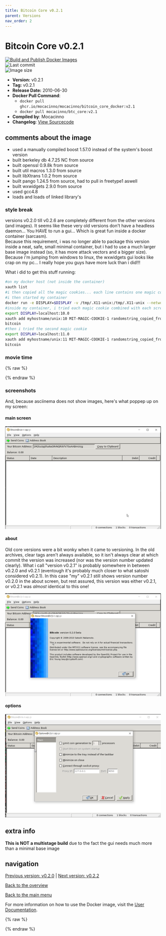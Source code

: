 ```yaml
---
title: Bitcoin Core v0.2.1
parent: Versions
nav_order: 2
---
```


# Bitcoin Core v0.2.1

[![Build and Publish Docker Images](https://github.com/mocacinno/bitcoin_core_docker/actions/workflows/build-and-publish.yml/badge.svg?branch=v2.1)](https://github.com/mocacinno/bitcoin_core_docker/actions/workflows/build-and-publish.yml)  
![Last commit](https://badgen.net/github/last-commit/mocacinno/bitcoin_core_docker/v2.1)  
![Image size](https://badgen.net/docker/size/mocacinno/btc_core/v2.1?color=green)  

- **Version:** v0.2.1
- **Tag:** v0.2.1
- **Release Date:** 2010-06-30
- **Docker Pull Command**:
  - `docker pull ghcr.io/mocacinno/mocacinno/bitcoin_core_docker:v2.1`
  - `docker pull mocacinno/btc_core:v2.1`
- **Compiled by**: Mocacinno
- **Changelog**: [View Sourcecode](https://github.com/bitcoin/bitcoin/tree/v0.2.1)

## comments about the image

- used a manually compiled boost 1.57.0 instead of the system's boost version
- built berkeley db 4.7.25 NC from source
- built openssl 0.9.8k from source
- built util macros 1.3.0 from source
- built libXtrans 1.0.2 from source
- built pango 1.24.5 from source, had to pull in freetype1 aswell
- built wxwidgets 2.9.0 from source
- used gcc4.8
- loads and loads of linked library's

### style break

versions v0.2.0 till v0.2.6 are completely different from the other versions (and images).
It seems like these very old versions don't have a headless daemon... You HAVE to run a gui... Which is great fun inside a docker container (sarcasm).  
Because this requirement, i was no longer able to package this version inside a neat, safe, small minimal container, but i had to use a much larger base image instead (so, it has more attack vectors and a bigger size). Because i'm jumping from windows to linux, the wxwidgets gui looks like crap on my pc... I really hope you guys have more luck than i did!!!

What i did to get this stuff running:

```bash
#on my docker host (not inside the container)
xauth list
#i then copied all the magic cookies... each line contains one magic cookie, corresponding to one screen!!!
#i then started my container
docker run -e DISPLAY=$DISPLAY -v /tmp/.X11-unix:/tmp/.X11-unix --network=host --entrypoint /bin/bash -it mocacinno/btc_core:v2.1
#inside my container, i tried each magic cookie combined with each screen... So for example this was one of my tries:
export DISPLAY=localhost:10.0
xauth add myhostname/unix:10 MIT-MAGIC-COOKIE-1 randomstring_copied_from_first_step
bitcoin
#then i tried the second magic cookie
export DISPLAY=localhost:11.0
xauth add myhostname/unix:11 MIT-MAGIC-COOKIE-1 randomstring_copied_from_first_step
bitcoin
```

### movie time

{% raw %}
<link rel="stylesheet" href="https://mocacinno.com/asciinema-player.css">
   <div id="fullnode"></div>
   <script src="https://mocacinno.com/asciinema-player.min.js"></script>
   <script>
      AsciinemaPlayer.create('./casts/v0.2.1.cast', document.getElementById('fullnode'));
   </script>
{% endraw %}

### screenshots

And, because asciinema does not show images, here's what poppep up on my screen:

#### main screen

![v0.2.1 gui screencap main screen](./images/v0.2.1_1.png)

#### about

Old core versions were a bit wonky when it came to versioning. In the old archives, clear tags aren't always available, so it isn't always clear at which commit the version was increased (nor was the version number updated clearly). What i call "version v0.2.1" is probably somewhere in between v0.2.0 and v0.2.1 (eventough it's probably much closer to what satoshi considered v0.2.1). In this case "my" v0.2.1 still shows version number v0.2.0 in the about screen, but rest assured, this version was either v0.2.1, or v0.2.1 was *almost* identical to this one!

![v0.2.1 gui screencap about screen](./images/v0.2.1_2.png)

#### options

![v0.2.1 gui screencap options screen](./images/v0.2.1_3.png)

## extra info

**This is NOT a multistage build** due to the fact the gui needs much more than a minimal base image


## navigation

[Previous version: v0.2.0](./v2.0.md) | [Next version: v0.2.2](./v2.2.md)

[Back to the overview](./Readme.md)

[Back to the main menu](../Readme.md)

For more information on how to use the Docker image, visit the [User Documentation](../userdocs/Readme.md).

<!-- Google tag (gtag.js) -->
{% raw %}
<script async src="https://www.googletagmanager.com/gtag/js?id=G-BPC6NC6FF9"></script>
<script>
  window.dataLayer = window.dataLayer || [];
  function gtag(){dataLayer.push(arguments);}
  gtag('js', new Date());
  gtag('config', 'G-BPC6NC6FF9');
</script>
{% endraw %}

